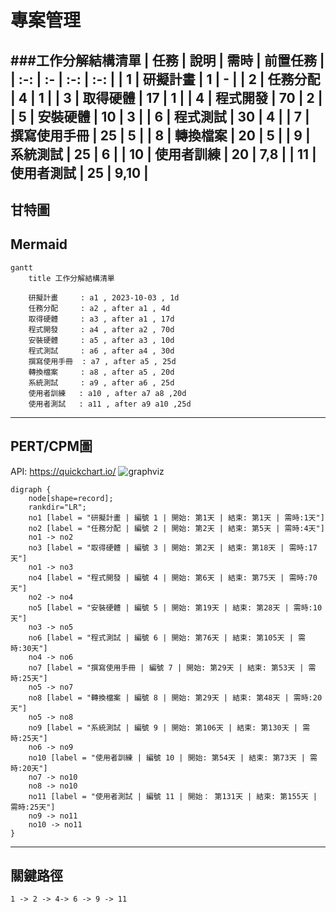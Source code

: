 # 專案管理

###工作分解結構清單
| 任務 | 說明 | 需時 | 前置任務 |
| :-: | :- | :-: | :-: |
| 1 | 研擬計畫 | 1 | - |
| 2 | 任務分配 | 4 | 1 |
| 3 | 取得硬體 | 17 | 1 |
| 4 | 程式開發 | 70 | 2 |
| 5 | 安裝硬體 | 10 | 3 |
| 6 | 程式測試 | 30 | 4 |
| 7 | 撰寫使用手冊 | 25 | 5 |
| 8 | 轉換檔案 | 20 | 5 |
| 9 | 系統測試 | 25 | 6 |
| 10 | 使用者訓練 | 20 | 7,8 |
| 11 | 使用者測試 | 25 | 9,10 |
---
## 甘特圖
## Mermaid
```mermaid
gantt
    title 工作分解結構清單

    研擬計畫     : a1 , 2023-10-03 , 1d
    任務分配     : a2 , after a1 , 4d
    取得硬體     : a3 , after a1 , 17d
    程式開發     : a4 , after a2 , 70d
    安裝硬體     : a5 , after a3 , 10d
    程式測試     : a6 , after a4 , 30d
    撰寫使用手冊  : a7 , after a5 , 25d
    轉換檔案     : a8 , after a5 , 20d
    系統測試     : a9 , after a6 , 25d
    使用者訓練   : a10 , after a7 a8 ,20d
    使用者測試   : a11 , after a9 a10 ,25d
```

---

## PERT/CPM圖
API: https://quickchart.io/
![graphviz](https://quickchart.io/graphviz?graph=digraph{node[shape=record];rankdir="LR";no1[label="研擬計畫|編號1|開始:第1天|結束:第1天|需時:1天"]no2[label="任務分配|編號2|開始:第2天|結束:第5天|需時:4天"]no1->no2;no3[label="取得硬體|編號3|開始:第2天|結束:第18天|需時:17天"];no1->no3;no4[label="程式開發|編號4|開始:第6天|結束:第75天|需時:70天"];no2->no4;no5[label="安裝硬體|編號5|開始:第19天|結束:第28天|需時:10天"];no3->no5;no6[label="程式測試|編號6|開始:第76天|結束:第105天|需時:30天"];no4->no6;no7[label="撰寫使用手冊|編號7|開始:第29天|結束:第53天|需時:25天"];no5->no7;no8[label="轉換檔案|編號8|開始:第29天|結束:第48天|需時:20天"];no5->no8;no9[label="系統測試|編號9|開始:第106天|結束:第130天|需時:25天"];no6->no9;no10[label="使用者訓練|編號10|開始:第54天|結束:第73天|需時:20天"];no7->no10;no8->no10;no11[label="使用者測試|編號11|開始：第131天|結束:第155天|需時:25天"];no9->no11;no10->no11;}&backgroundColor=transparent)

```graphviz
digraph {
	node[shape=record];
	rankdir="LR";
    no1 [label = "研擬計畫 | 編號 1 | 開始: 第1天 | 結束: 第1天 | 需時:1天"]
    no2 [label = "任務分配 | 編號 2 | 開始: 第2天 | 結束: 第5天 | 需時:4天"]
    no1 -> no2
    no3 [label = "取得硬體 | 編號 3 | 開始: 第2天 | 結束: 第18天 | 需時:17天"]
    no1 -> no3
    no4 [label = "程式開發 | 編號 4 | 開始: 第6天 | 結束: 第75天 | 需時:70天"]
    no2 -> no4
    no5 [label = "安裝硬體 | 編號 5 | 開始: 第19天 | 結束: 第28天 | 需時:10天"]
    no3 -> no5
    no6 [label = "程式測試 | 編號 6 | 開始: 第76天 | 結束: 第105天 | 需時:30天"]
    no4 -> no6
    no7 [label = "撰寫使用手冊 | 編號 7 | 開始: 第29天 | 結束: 第53天 | 需時:25天"]
    no5 -> no7
    no8 [label = "轉換檔案 | 編號 8 | 開始: 第29天 | 結束: 第48天 | 需時:20天"]
    no5 -> no8
    no9 [label = "系統測試 | 編號 9 | 開始: 第106天 | 結束: 第130天 | 需時:25天"]
    no6 -> no9
    no10 [label = "使用者訓練 | 編號 10 | 開始: 第54天 | 結束: 第73天 | 需時:20天"]
    no7 -> no10
    no8 -> no10
    no11 [label = "使用者測試 | 編號 11 | 開始： 第131天 | 結束: 第155天 | 需時:25天"]
    no9 -> no11
    no10 -> no11
}
```
---

## 關鍵路徑
```
1 -> 2 -> 4-> 6 -> 9 -> 11